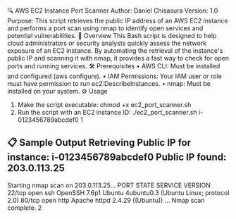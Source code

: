 🔍 AWS EC2 Instance Port Scanner
Author: Daniel Chisasura
Version: 1.0
Purpose:
This script retrieves the public IP address of an AWS EC2 instance and performs a port
scan using nmap to identify open services and potential vulnerabilities.
📄 Overview
This Bash script is designed to help cloud administrators or security analysts quickly
assess the network exposure of an EC2 instance. By automating the retrieval of the
instance's public IP and scanning it with nmap, it provides a fast way to check for open
ports and running services.
🛠️ Prerequisites
• AWS CLI: Must be installed and configured (aws configure).
• IAM Permissions: Your IAM user or role must have permission to run
ec2:DescribeInstances.
• nmap: Must be installed on your system.
⚙️ Usage
1. Make the script executable: chmod +x ec2_port_scanner.sh
2. Run the script with an EC2 instance ID:
./ec2_port_scanner.sh i-0123456789abcdef0
1

📋 Sample Output
Retrieving Public IP for instance: i-0123456789abcdef0
Public IP found: 203.0.113.25
------------------------------------------------
Starting nmap scan on 203.0.113.25...
PORT STATE SERVICE VERSION
22/tcp open ssh OpenSSH 7.6p1 Ubuntu 4ubuntu0.3 (Ubuntu Linux;
protocol 2.0)
80/tcp open http Apache httpd 2.4.29 ((Ubuntu))
...
Nmap scan complete.
2

